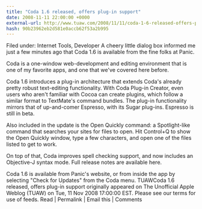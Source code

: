 ```yaml
---
title: "Coda 1.6 released, offers plug-in support"
date: 2008-11-11 22:00:00 +0000
external-url: http://www.tuaw.com/2008/11/11/coda-1-6-released-offers-plug-in-support/
hash: 90b23962eb2d581e0accb62f53a2b995
---
```


Filed under: Internet Tools, Developer
A cheery little dialog box informed me just a few minutes ago that Coda 1.6 is available from the fine folks at Panic. 

Coda is a one-window web-development and editing environment that is one of my favorite apps, and one that we've covered here before.

Coda 1.6 introduces a plug-in architecture that extends Coda's already pretty robust text-editing functionality. With Coda Plug-in Creator, even users who aren't familiar with Cocoa can create plugins, which follow a similar format to TextMate's command bundles. The plug-in functionality mirrors that of up-and-comer Espresso, with its Sugar plug-ins. Espresso is still in beta.

Also included in the update is the Open Quickly command: a Spotlight-like command that searches your sites for files to open. Hit Control+Q to show the Open Quickly window, type a few characters, and open one of the files listed to get to work. 

On top of that, Coda improves spell checking support, and now includes an Objective-J syntax mode. Full release notes are available here.

Coda 1.6 is available from Panic's website, or from inside the app by selecting "Check for Updates" from the Coda menu.
TUAWCoda 1.6 released, offers plug-in support originally appeared on The Unofficial Apple Weblog (TUAW) on Tue, 11 Nov 2008 17:00:00 EST.  Please see our terms for use of feeds.
Read | Permalink | Email this | Comments


 


